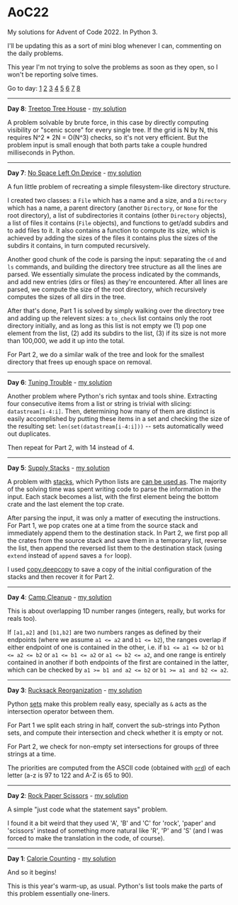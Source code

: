 # AoC22
My solutions for Advent of Code 2022. In Python 3.

I'll be updating this as a sort of mini blog whenever I can, commenting on the daily problems.

This year I'm not trying to solve the problems as soon as they open, so I won't be reporting solve times.

Go to day: [1](#day1) [2](#day2) [3](#day3) [4](#day4) [5](#day5) [6](#day6) [7](#day7) [8](#day8)

---

**Day 8**: [Treetop Tree House](https://adventofcode.com/2022/day/8)<a name="day8"></a> - [my solution](https://github.com/meithan/AoC22/blob/main/day08)

A problem solvable by brute force, in this case by directly computing visibility or "scenic score" for every single tree. If the grid is N by N, this requires N^2 * 2N = O(N^3) checks, so it's not very efficient. But the problem input is small enough that both parts take a couple hundred milliseconds in Python.

---

**Day 7**: [No Space Left On Device](https://adventofcode.com/2022/day/7)<a name="day7"></a> - [my solution](https://github.com/meithan/AoC22/blob/main/day07)

A fun little problem of recreating a simple filesystem-like directory structure.

I created two classes: a `File` which has a name and a size, and a `Directory` which has a name, a parent directory (another `Directory`, or `None` for the root directory), a list of subdirectories it contains (other `Directory` objects), a list of files it contains (`File` objects), and functions to get/add subdirs and to add files to it. It also contains a function to compute its size, which is achieved by adding the sizes of the files it contains plus the sizes of the subdirs it contains, in turn computed recursively.

Another good chunk of the code is parsing the input: separating the `cd` and `ls` commands, and building the directory tree structure as all the lines are parsed. We essentially simulate the process indicated by the commands, and add new entries (dirs or files) as they're encountered. After all lines are parsed, we compute the size of the root directory, which recursively computes the sizes of all dirs in the tree.

After that's done, Part 1 is solved by simply walking over the directory tree and adding up the relevent sizes: a `to_check` list contains only the root directory initially, and as long as this list is not empty we (1) pop one element from the list, (2) add its subdirs to the list, (3) if its size is not more than 100,000, we add it up into the total.

For Part 2, we do a similar walk of the tree and look for the smallest directory that frees up enough space on removal.

---

**Day 6**: [Tuning Trouble](https://adventofcode.com/2022/day/6)<a name="day6"></a> - [my solution](https://github.com/meithan/AoC22/blob/main/day06)

Another problem where Python's rich syntax and tools shine. Extracting four consecutive items from a list or string is trivial with slicing: `datastream[i-4:i]`. Then, determining how many of them are distinct is easily accomplished by putting these items in a set and checking the size of the resulting set: `len(set(datastream[i-4:i]))` -- sets automatically weed out duplicates.

Then repeat for Part 2, with 14 instead of 4.

---

**Day 5**: [Supply Stacks](https://adventofcode.com/2022/day/5)<a name="day5"></a> - [my solution](https://github.com/meithan/AoC22/blob/main/day05)

A problem with [stacks](https://en.wikipedia.org/wiki/Stack_(abstract_data_type)), which Python lists are [can be used as](https://docs.python.org/3/tutorial/datastructures.html#using-lists-as-stacks). The majority of the solving time was spent writing code to parse the information in the input. Each stack becomes a list, with the first element being the bottom crate and the last element the top crate.

After parsing the input, it was only a matter of executing the instructions. For Part 1, we pop crates one at a time from the source stack and immediately append them to the destination stack. In Part 2, we first pop all the crates from the source stack and save them in a temporary list, reverse the list, then append the reversed list them to the destination stack (using `extend` instead of `append` saves a `for` loop).

I used [copy.deepcopy](https://docs.python.org/3/library/copy.html) to save a copy of the initial configuration of the stacks and then recover it for Part 2.

---

**Day 4**: [Camp Cleanup](https://adventofcode.com/2022/day/4)<a name="day4"></a> - [my solution](https://github.com/meithan/AoC22/blob/main/day04)

This is about overlapping 1D number ranges (integers, really, but works for reals too).

If `[a1,a2]` and `[b1,b2]` are two numbers ranges as defined by their endpoints (where we assume `a1 <= a2` and `b1 <= b2`), the ranges overlap if either endpoint of one is contained in the other, i.e. if `b1 <= a1 <= b2` or `b1 <= a2 <= b2` or `a1 <= b1 <= a2` or `a1 <= b2 <= a2`, and one range is entirely contained in another if both endpoints of the first are contained in the latter, which can be checked by `a1 >= b1 and a2 <= b2` or `b1 >= a1 and b2 <= a2`.

---

**Day 3**: [Rucksack Reorganization](https://adventofcode.com/2022/day/3)<a name="day3"></a> - [my solution](https://github.com/meithan/AoC22/blob/main/day03)

Python [sets](https://docs.python.org/3/library/stdtypes.html#set) make this problem really easy, specially as `&` acts as the intersection operator between them.

For Part 1 we split each string in half, convert the sub-strings into Python sets, and compute their intersection and check whether it is empty or not.

For Part 2, we check for non-empty set intersections for groups of three strings at a time.

The priorities are computed from the ASCII code (obtained with [`ord`](https://docs.python.org/3/library/functions.html#ord)) of each letter (a-z is 97 to 122 and A-Z is 65 to 90).

---

**Day 2**: [Rock Paper Scissors](https://adventofcode.com/2022/day/2)<a name="day2"></a> - [my solution](https://github.com/meithan/AoC22/blob/main/day02)

A simple "just code what the statement says" problem.

I found it a bit weird that they used 'A', 'B' and 'C' for 'rock', 'paper' and 'scissors' instead of something more natural like 'R', 'P' and 'S' (and I was forced to make the translation in the code, of course).

---

**Day 1**: [Calorie Counting](https://adventofcode.com/2022/day/1)<a name="day1"></a> - [my solution](https://github.com/meithan/AoC22/blob/main/day01)

And so it begins!

This is this year's warm-up, as usual. Python's list tools make the parts of this problem essentially one-liners.